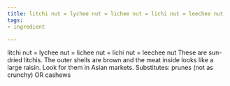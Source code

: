 ```yaml
---
title: litchi nut = lychee nut = lichee nut = lichi nut = leechee nut
tags:
- ingredient

---
```

litchi nut = lychee nut = lichee nut = lichi nut = leechee nut These are sun-dried litchis. The outer shells are brown and the meat inside looks like a large raisin. Look for them in Asian markets. Substitutes: prunes (not as crunchy) OR cashews
